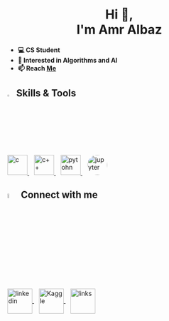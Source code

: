 <h1 align='center'> Hi 👋, <br> I'm Amr Albaz </h1>
 
- **💻 CS Student**
- **👀 Interested in Algorithms and AI**
- **📫 Reach [Me](https://forms.gle/1cpWtZ4oUB1Yce2m7)**

## <img src="https://media2.giphy.com/media/QssGEmpkyEOhBCb7e1/giphy.gif?cid=ecf05e47a0n3gi1bfqntqmob8g9aid1oyj2wr3ds3mg700bl&rid=giphy.gif" width ="3%"> Skills & Tools
<p align="left"> 
<a href="https://www.w3schools.com/c/" target="_blank"> <img src="https://skillicons.dev/icons?i=c" alt="c" width="45" height="45"/> </a> &ensp; 
<a href="https://www.w3schools.com/cpp/" target="_blank"> <img src="https://skillicons.dev/icons?i=cpp" alt="c++" width="45" height="45"/> </a> &ensp; 
<a href="https://www.python.org/" target="_blank"> <img src="https://skillicons.dev/icons?i=python" alt="pytohn" width="45" height="45"/> </a> &ensp;
<!--<a href="https://numpy.org/doc/1.23/index.html" target="_blank"> <img src="https://img.icons8.com/color/256/numpy.png" alt="numpy" width="48" height="48"/> </a> &ensp; 
<a href="https://pandas.pydata.org/docs/index.html" target="_blank"> <img src="https://img.icons8.com/color/256/pandas.png" alt="pandas" width="48" height="48"/> </a> &ensp;-->
<a href="https://jupyter.org/" target="_blank"> <img src="https://cdn.discordapp.com/attachments/1084564984584994857/1092595550974640138/0000.png" alt="jupyter" width="45" height="45" style="border-radius: 50%;"></a>&ensp;
 
<!--![Top Langs](https://github-readme-stats.vercel.app/api/top-langs/?username=amralbaz34&layout=compact&theme=radical) <br>
![amr's GitHub stats](https://github-readme-stats.vercel.app/api?username=amralbaz34&show_icons=true&theme=radical)
-->

</p>

## <img src="https://media.giphy.com/media/gIkM6hiJfvSIIJCnKy/giphy.gif" width="5%"> Connect with me
<p align="left">
<a href="https://www.linkedin.com/in/albazamr/" target="_blank">
<img align="center" src="https://img.icons8.com/bubbles/256/linkedin.png" alt="linkedin" height="56" width="56" />
</a> &ensp;
<a href="https://www.kaggle.com/amralbaz" target="_blank">
<img align="center" src="https://img.icons8.com/bubbles/256/kaggle.png" alt="Kaggle" height="56" width="56" />
 </a>
&ensp;
<a href=https://lnk.bio/AmrPI target="_blank">
<img align="center" src="https://img.icons8.com/bubbles/256/link.png" alt="links" height="56" width="56" />
</a>
</p>
<br/>
